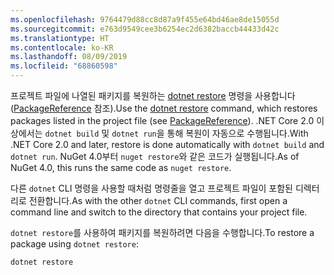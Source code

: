 ```yaml
---
ms.openlocfilehash: 9764479d88cc8d87a9f455e64bd46ae8de15055d
ms.sourcegitcommit: e763d9549cee3b6254ec2d6382baccb44433d42c
ms.translationtype: HT
ms.contentlocale: ko-KR
ms.lasthandoff: 08/09/2019
ms.locfileid: "68860598"
---
```

<span data-ttu-id="9eea5-101">프로젝트 파일에 나열된 패키지를 복원하는 [dotnet restore](/dotnet/core/tools/dotnet-restore?tabs=netcore2x) 명령을 사용합니다([PackageReference](../../consume-packages/package-references-in-project-files.md) 참조).</span><span class="sxs-lookup"><span data-stu-id="9eea5-101">Use the [dotnet restore](/dotnet/core/tools/dotnet-restore?tabs=netcore2x) command, which restores packages listed in the project file (see [PackageReference](../../consume-packages/package-references-in-project-files.md)).</span></span> <span data-ttu-id="9eea5-102">.NET Core 2.0 이상에서는 `dotnet build` 및 `dotnet run`을 통해 복원이 자동으로 수행됩니다.</span><span class="sxs-lookup"><span data-stu-id="9eea5-102">With .NET Core 2.0 and later, restore is done automatically with `dotnet build` and `dotnet run`.</span></span> <span data-ttu-id="9eea5-103">NuGet 4.0부터 `nuget restore`와 같은 코드가 실행됩니다.</span><span class="sxs-lookup"><span data-stu-id="9eea5-103">As of NuGet 4.0, this runs the same code as `nuget restore`.</span></span>

<span data-ttu-id="9eea5-104">다른 `dotnet` CLI 명령을 사용할 때처럼 명령줄을 열고 프로젝트 파일이 포함된 디렉터리로 전환합니다.</span><span class="sxs-lookup"><span data-stu-id="9eea5-104">As with the other `dotnet` CLI commands, first open a command line and switch to the directory that contains your project file.</span></span>

<span data-ttu-id="9eea5-105">`dotnet restore`를 사용하여 패키지를 복원하려면 다음을 수행합니다.</span><span class="sxs-lookup"><span data-stu-id="9eea5-105">To restore a package using `dotnet restore`:</span></span>

```cli
dotnet restore 
```